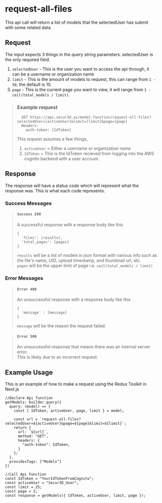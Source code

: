 # request-all-files

This api call will return a list of models that the selectedUser has submit with some related data.

## Request

The input expects 3 things in the query string parameters. selectedUser is the only required field.  
1. ``selectedUser`` - This is the user you want to access the api through, it can be a username or organization name
2. ``limit`` - This is the amount of models to request, this can range from ``1 - 50``, the default is 10.
3. ``page`` - This is the current page you want to view, it will range from ``1 - ceil(total_models / limit)``.

> ### Example request
>
>       GET https://api.secur3d.ai/model-function/request-all-files?selectedUser=[activeUser]&limit=[limit]&page=[page]
>       Headers:
>         auth-token: [IdToken]
> 
> This request assumes a few things,
> 1. ``activeUser`` = Either a username or organization name
> 2. ``IdToken`` = This is the IdToken recieved from logging into the AWS     cognito backend with a user account.

## Response

The response will have a status code which will represent what the response was. This is what each code represents.

### Success Messages

> #### ``Success 200``
> A successful response with a response body like this
>
>     {
>       'files': [results],
>       'total_pages': [pages]
>     }
> ``results`` will be a list of models in json format with various info such as the file's name, UID, upload timestamp, and thumbnail url, etc.  
> ``pages`` will be the upper limit of page i.e. ``ceil(total_models / limit)``

### Error Messages

> #### ``Error 400``
> An unsuccessful response with a response body like this
>
>     {
>       'message' : [message]
>     }
> ``message`` will be the reason the request failed.

> #### ``Error 500``
> An unsuccessful response that means there was an internal server error.  
> This is likely due to an incorrect request.

## Example Usage

This is an example of how to make a request using the Redux Toolkit in Next.js

    //Declare Api function
    getModels: builder.query({
      query: (model) => {
        const { IdToken, activeUser, page, limit } = model;

        const url = `request-all-files?selectedUser=${activeUser}&page=${page}&limit=${limit}`;
        return {
          url: `${url}`,
          method: "GET",
          headers: {
            "auth-token": IdToken,
          }
        };
      },
      providesTags: ["Models"]
    })

    //Call Api Function
    const IdToken = "YourIdTokenFromCognito";
    const activeUser = "Secur3D_User";
    const limit = 25;
    const page = 2;
    const response = getModels({ IdToken, activeUser, limit, page });